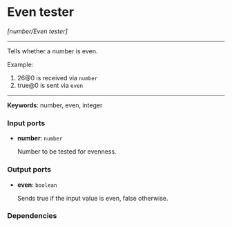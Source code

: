 # Even tester

_[number/Even tester]_

---

Tells whether a number is even.  
  
Example:  
  
1. 26@0 is received via `number`  
2. true@0 is sent via `even`  

---

__Keywords__: number, even, integer

### Input ports

* __number__: ` number `

    Number to be tested for evenness.

### Output ports

* __even__: ` boolean `

    Sends true if the input value is even, false otherwise.

### Dependencies




